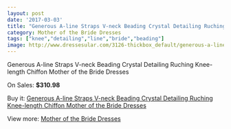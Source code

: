 ```yaml
---
layout: post
date: '2017-03-03'
title: "Generous A-line Straps V-neck Beading Crystal Detailing Ruching Knee-length Chiffon  Mother of the Bride Dresses"
category: Mother of the Bride Dresses
tags: ["knee","detailing","line","bride","beading"]
image: http://www.dressesular.com/3126-thickbox_default/generous-a-line-straps-v-neck-beading-crystal-detailing-ruching-knee-length-chiffon-mother-of-the-bride-dresses.jpg
---
```

Generous A-line Straps V-neck Beading Crystal Detailing Ruching Knee-length Chiffon  Mother of the Bride Dresses

On Sales: **$310.98**
<a href="https://www.dressesular.com/mother-of-the-bride-dresses/1146-generous-a-line-straps-v-neck-beading-crystal-detailing-ruching-knee-length-chiffon-mother-of-the-bride-dresses.html"><amp-img layout="responsive" width="600" height="600" src="//www.dressesular.com/3126-thickbox_default/generous-a-line-straps-v-neck-beading-crystal-detailing-ruching-knee-length-chiffon-mother-of-the-bride-dresses.jpg" alt="Generous A-line Straps V-neck Beading Crystal Detailing Ruching Knee-length Chiffon  Mother of the Bride Dresses 0" /></a>
<a href="https://www.dressesular.com/mother-of-the-bride-dresses/1146-generous-a-line-straps-v-neck-beading-crystal-detailing-ruching-knee-length-chiffon-mother-of-the-bride-dresses.html"><amp-img layout="responsive" width="600" height="600" src="//www.dressesular.com/3128-thickbox_default/generous-a-line-straps-v-neck-beading-crystal-detailing-ruching-knee-length-chiffon-mother-of-the-bride-dresses.jpg" alt="Generous A-line Straps V-neck Beading Crystal Detailing Ruching Knee-length Chiffon  Mother of the Bride Dresses 1" /></a>
<a href="https://www.dressesular.com/mother-of-the-bride-dresses/1146-generous-a-line-straps-v-neck-beading-crystal-detailing-ruching-knee-length-chiffon-mother-of-the-bride-dresses.html"><amp-img layout="responsive" width="600" height="600" src="//www.dressesular.com/3127-thickbox_default/generous-a-line-straps-v-neck-beading-crystal-detailing-ruching-knee-length-chiffon-mother-of-the-bride-dresses.jpg" alt="Generous A-line Straps V-neck Beading Crystal Detailing Ruching Knee-length Chiffon  Mother of the Bride Dresses 2" /></a>

Buy it: [Generous A-line Straps V-neck Beading Crystal Detailing Ruching Knee-length Chiffon  Mother of the Bride Dresses](https://www.dressesular.com/mother-of-the-bride-dresses/1146-generous-a-line-straps-v-neck-beading-crystal-detailing-ruching-knee-length-chiffon-mother-of-the-bride-dresses.html "Generous A-line Straps V-neck Beading Crystal Detailing Ruching Knee-length Chiffon  Mother of the Bride Dresses")

View more: [Mother of the Bride Dresses](https://www.dressesular.com/6-mother-of-the-bride-dresses "Mother of the Bride Dresses")